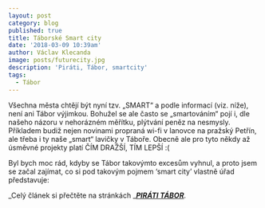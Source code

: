 ```yaml
---
layout: post
category: blog
published: true
title: Táborské Smart city
date: '2018-03-09 10:39am'
author: Václav Klecanda
image: posts/futurecity.jpg
description: 'Piráti, Tábor, smartcity'
tags:
  - Tábor
---
```

Všechna města chtějí být nyní tzv. „SMART“ a podle informací (viz. níže), není ani Tábor výjimkou. Bohužel se ale často se „smartováním“ pojí i, dle našeho názoru v nehorázném měřítku, plýtvání peněz na nesmysly. Příkladem budiž nejen novinami propraná wi-fi v lanovce na pražský Petřín, ale třeba i ty naše „smart“ lavičky v Táboře. Obecně ale pro tyto někdy až úsměvné projekty platí ČÍM DRAŽŠÍ, TÍM LEPŠÍ :(

Byl bych moc rád, kdyby se Tábor takovýmto excesům vyhnul, a proto jsem se začal zajímat, co si pod takovým pojmem ‘smart city’ vlastně úřad představuje:

_Celý článek si přečtěte na stránkách _[**_PIRÁTI TÁBOR_**](https://tabor.pirati.cz/clanky/2018/03/01/smart-city/).
